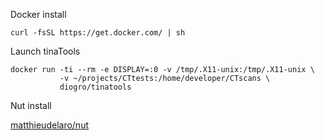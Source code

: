 Docker install
```
curl -fsSL https://get.docker.com/ | sh
```

Launch tinaTools
```
docker run -ti --rm -e DISPLAY=:0 -v /tmp/.X11-unix:/tmp/.X11-unix \
           -v ~/projects/CTtests:/home/developer/CTscans \
           diogro/tinatools
```

Nut install

[matthieudelaro/nut](https://github.com/matthieudelaro/nut)
